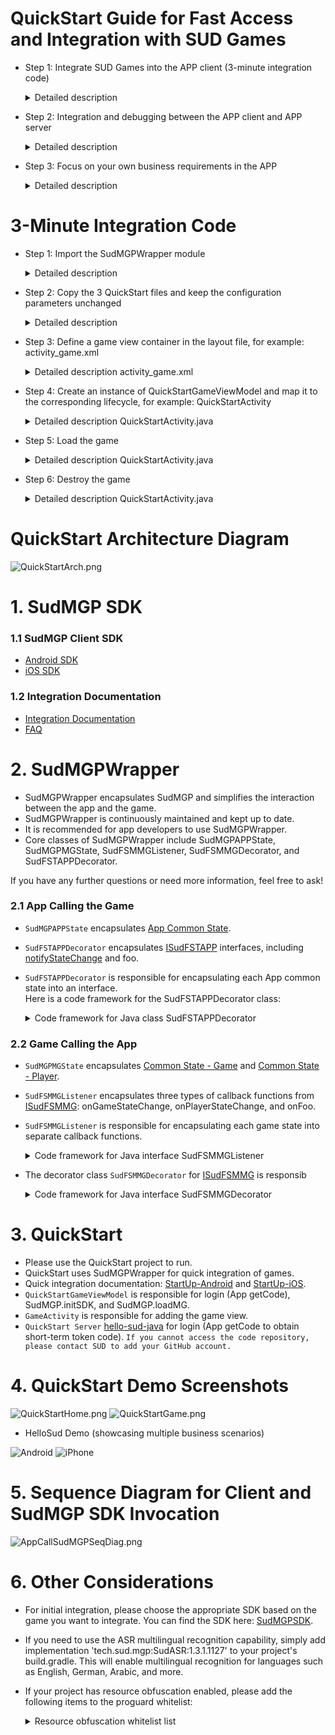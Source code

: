 # QuickStart Guide for Fast Access and Integration with SUD Games 
 
- Step 1: Integrate SUD Games into the APP client (3-minute integration code) 
  <details> 
  <summary>Detailed description</summary> 

      1. Use the appId, appKey, and isTestEnv=true from the QuickStart client. 
      2. Use the iOS bundleId and Android applicationId from your own APP client (as specified in the integration information table). 
      3. Use the short-term token code from the QuickStart backend service (obtained from login/getCode). 
      4. Complete the integration and run the game. 
      *** SUD platform supports binding multiple bundleIds and applicationIds to a single appId. *** 
      *** After filling out the integration information table, SUD will bind the bundleId and applicationId of the APP to the appId of QuickStart, only in the test environment. *** 
  QuickStart backend service [hello-sud-java code repository](https://github.com/SudTechnology/hello-sud-java),  contact SUD to add if unable to access the code repository, provide your GitHub account . 
  </details> 
- Step 2: Integration and debugging between the APP client and APP server 
  <details> 
  <summary>Detailed description</summary> 

      1. Implement 4 HTTP APIs in the APP server (as specified in the integration information table). 
      2. Implement the login/getCode interface in the APP server to obtain the short-term token code. 
      3. Use your own appId, appKey, isTestEnv=true, bundleId(iOS), and applicationId(Android) in the APP client. 
      4. Use the login/getCode interface of your own APP server to obtain the short-term token code. 
      5. Debug 5 HTTP APIs between the APP client and APP server. 
      6. Complete the debugging of the HTTP APIs. 
  </details> 
- Step 3: Focus on your own business requirements in the APP 
  <details> 
  <summary>Detailed description</summary> 

      1. Refer to SudMGP documentation, SudMGPWrapper, QuickStart, and HelloSud demo (demonstrates multiple scenarios, including custom scenarios). 
      2. Focus on APP UI interaction, functionality support, and implementation. 
         For example: 
         - Adjusting the size and position of the game view. 
         - Adjusting the interaction flow between the APP and the game, including hiding UI elements, hiding APP implementation behind buttons, and supporting interception callbacks for click events. 
      3. Focus on the APP's business logic and implementation. 
         For example: 
         - How to pass numerical and key parameters during a game session (settlement). 
  ![Android](doc/hello_sudplus_android.png) 
  ![iPhone](doc/hello_sudplus_iphone.png) 
  </details> 
# 3-Minute Integration Code 
- Step 1: Import the SudMGPWrapper module 
  <details> 
  <summary>Detailed description</summary> 

      1. Use Android Studio's Import Module feature to import SudMGPWrapper. 
      2. Add the SudMGPWrapper dependency in the build.gradle file of the main project.

  ``` java
  build.gradle

  dependencies {
     // Import SudMGPWrapper
     implementation project(':SudMGPWrapper')
  }

  ```

  </details>


- Step 2: Copy the 3 QuickStart files and keep the configuration parameters unchanged 
  <details> 
  <summary>Detailed description</summary> 

      1. Copy the following 3 files: 
         BaseGameViewModel.java 
         QuickStartGameViewModel.java 
         QuickStartUtils.java 
      2. Use the appId and appKey from the QuickStart client (keep the configuration parameters unchanged). 
         In the QuickStartGameViewModel.java file:
         
  ```java
  /** appId obtained from the Sud platform */
  public static String SudMGP_APP_ID = "1461564080052506636";
  /** appKey obtained from the Sud platform */
  public static String SudMGP_APP_KEY = "03pNxK2lEXsKiiwrBQ9GbH541Fk2Sfnc";
  /** true for the test environment when loading the game, false for the production environment */
  public static final boolean GAME_IS_TEST_ENV = true;

  ```
      3. Use the login/getCode interface of the QuickStart backend service in the APP client. 
         *** Use the QuickStart service to quickly load and run the game. *** 
         *** The SUD platform supports binding multiple bundleIds and applicationIds to a single appId. *** 
         *** After filling out the integration information table, SUD will bind the bundleId and applicationId of the APP to the appId of QuickStart, only in the test environment. *** 
  </details>


- Step 3: Define a game view container in the layout file, for example: activity_game.xml 
    <details> 
    <summary>Detailed description activity_game.xml</summary>

    ``` xml
    <!-- Game view container, the android:visibility property should not be set to gone -->
    <FrameLayout
        android:id="@+id/game_container"
        android:layout_width="match_parent"
        android:layout_height="match_parent" />
    ```
    </details>


- Step 4: Create an instance of QuickStartGameViewModel and map it to the corresponding lifecycle, for example: QuickStartActivity 
    <details> 
    <summary>Detailed description QuickStartActivity.java</summary> 

      1. Implement adding and removing the game view. 
      2. Implement the lifecycle (optional). 
      3. Code:
    ``` java
    private final QuickStartGameViewModel gameViewModel = new QuickStartGameViewModel(); // Create the ViewModel
    @Override
    protected void onCreate(@Nullable Bundle savedInstanceState) {
        super.onCreate(savedInstanceState);
        FrameLayout gameContainer = findViewById(R.id.game_container); // Get the game view container
        gameViewModel.gameViewLiveData.observe(this, new Observer<View>() {
            @Override
            public void onChanged(View view) {
                if (view == null) { // Remove the game view when closing the game
                    gameContainer.removeAllViews();
                } else { // Add the game view to the container
                    gameContainer.addView(view, FrameLayout.LayoutParams.MATCH_PARENT, FrameLayout.LayoutParams.MATCH_PARENT);
                }
            }
        });
    }
    @Override
    protected void onResume() {
        super.onResume();
        updateStatusBar();
        // Note: Call the onResume() method here
        gameViewModel.onResume();
    }
    @Override
    protected void onPause() {
        super.onPause();
        // Note: Call the onPause() method here
        gameViewModel.onPause();
    }
    ```
    </details>


- Step 5: Load the game 
    <details> 
    <summary>Detailed description QuickStartActivity.java</summary>

    ``` java
    // Load the game, parameters can be viewed in the comments of the BaseGameViewModel.switchGame() method
    // APP room ID
    String appRoomId = "10000";       
    // SudMGP platform 64-bit game ID
    long mgId = 1461227817776713818L; // This is the mgId for 'Ping Pong Me the Strongest', replace it with a different mgId for a different game
    gameViewModel.switchGame(this, appRoomId, mgId);    
    ```
    </details>


- Step 6: Destroy the game 
    <details> 
    <summary>Detailed description QuickStartActivity.java</summary>

    ``` java
    // Destroy the game before the page is destroyed
    gameViewModel.onDestroy();
    finish(); 
    ```
    </details>

# QuickStart Architecture Diagram
![QuickStartArch.png](doc/QuickStartArch.png)

# 1. SudMGP SDK
### 1.1 SudMGP Client SDK
- [Android SDK](https://github.com/SudTechnology/sud-mgp-android)
- [iOS SDK](https://github.com/SudTechnology/sud-mgp-ios)

### 1.2 Integration Documentation
- [Integration Documentation](https://docs.sud.tech/zh-CN/app/Client/API/)
- [FAQ](https://docs.sud.tech/zh-CN/app/Client/FAQ/)

# 2. SudMGPWrapper
- SudMGPWrapper encapsulates SudMGP and simplifies the interaction between the app and the game.
- SudMGPWrapper is continuously maintained and kept up to date.
- It is recommended for app developers to use SudMGPWrapper.
- Core classes of SudMGPWrapper include SudMGPAPPState, SudMGPMGState, SudFSMMGListener, SudFSMMGDecorator, and SudFSTAPPDecorator.

If you have any further questions or need more information, feel free to ask!

### 2.1 App Calling the Game 

-  `SudMGPAPPState`  encapsulates [App Common State](https://docs.sud.tech/app/Client/APPFST/CommonState.html). 
-  `SudFSTAPPDecorator`  encapsulates [ISudFSTAPP](https://docs.sud.tech/app/Client/API/ISudFSTAPP) interfaces, including [notifyStateChange](https://docs.sud.tech/app/Client/APPFST/CommonState.html) and foo. 
-  `SudFSTAPPDecorator`  is responsible for encapsulating each App common state into an interface.  
Here is a code framework for the  SudFSTAPPDecorator  class:
    <details> 
    <summary>Code framework for Java class SudFSTAPPDecorator</summary>

    ``` java
    public class SudFSTAPPDecorator {
        // iSudFSTAPP = SudMGP.loadMG(QuickStartActivity, userId, roomId, code, gameId, language, sudFSMMGDecorator);
        public void setISudFSTAPP(ISudFSTAPP iSudFSTAPP);
        // 1. Join state
        public void notifyAPPCommonSelfIn(boolean isIn, int seatIndex, boolean isSeatRandom, int teamId);
        ...
        // 16. Set AI players in the game (added on 2022-05-11)
        public void notifyAPPCommonGameAddAIPlayers(List<SudMGPAPPState.AIPlayers> aiPlayers, int isReady);
        public void startMG();
        public void pauseMG();
        public void playMG();
        public void stopMG();
        public void destroyMG();
        public void updateCode(String code, ISudListenerNotifyStateChange listener);
        public void pushAudio(ByteBuffer buffer, int bufferLength);
        ...
    }
    ```
    </details>

### 2.2 Game Calling the App 
-  `SudMGPMGState`  encapsulates [Common State - Game](https://docs.sud.tech/app/Client/MGFSM/CommonStateGame.html) and [Common State - Player](https://docs.sud.tech/app/Client/MGFSM/CommonStatePlayer.html). 
-  `SudFSMMGListener`  encapsulates three types of callback functions from [ISudFSMMG](https://docs.sud.tech/app/Client/API/ISudFSMMG): onGameStateChange, onPlayerStateChange, and onFoo. 
-  `SudFSMMGListener`  is responsible for encapsulating each game state into separate callback functions. 
    <details>
    <summary>Code framework for Java interface SudFSMMGListener</summary>

    ```java
    public interface SudFSMMGListener {
    default void onGameLog(String str) {}
    void onGameStarted();
    void onGameDestroyed();
    void onExpireCode(ISudFSMStateHandle handle, String dataJson);
    void onGetGameViewInfo(ISudFSMStateHandle handle, String dataJson);
    void onGetGameCfg(ISudFSMStateHandle handle, String dataJson);
    // Common State - Game
    // void onGameStateChange(ISudFSMStateHandle handle, String state, String dataJson);
    // Documentation: [Common State - Game](https://docs.sud.tech/app/Client/MGFSM/CommonStateGame.html)
    // 1. Game common public message
    default void onGameMGCommonPublicMessage(ISudFSMStateHandle handle, SudMGPMGState.MGCommonPublicMessage model);
    ...
    // 21. Game notifies the app layer whether adding AI players is successful (added on 2022-05-17)
    default void onGameMGCommonGameAddAIPlayers(ISudFSMStateHandle handle, SudMGPMGState.MGCommonGameAddAIPlayers model);
    // Common State - Player
    // void onPlayerStateChange(ISudFSMStateHandle handle, String userId, String state, String dataJson);
    // Documentation: [Common State - Player](https://docs.sud.tech/app/Client/MGFSM/CommonStatePlayer.html)
    // 1. Player join state
    default void onPlayerMGCommonPlayerIn(ISudFSMStateHandle handle, String userId, SudMGPMGState.MGCommonPlayerIn model);
    ...
    // 11. Game notifies the app layer of the remaining game time (added on 2022-05-23, currently effective for UMO)
    default void onPlayerMGCommonGameCountdownTime(ISudFSMStateHandle handle, String userId, SudMGPMGState.MGCommonGameCountdownTime model);
    // Game-specific state: Draw Guess
    // Documentation: [Draw Guess](https://docs.sud.tech/app/Client/MGFSM/DrawGuess.html)
    // 1. Selecting word state
    default void onPlayerMGDGSelecting(ISudFSMStateHandle handle, String userId, SudMGPMGState.MGDGSelecting model);
    ...
    }
    ```
    </details>
- The decorator class  `SudFSMMGDecorator`  for [ISudFSMMG](https://docs.sud.tech/app/Client/API/ISudFSMMG.html) is responsib
    <details>
    <summary>Code framework for Java interface SudFSMMGDecorator</summary>

    ``` java
    public class SudFSMMGDecorator implements ISudFSMMG {
    // Set the callback
    public void setSudFSMMGListener(SudFSMMGListener listener);
    // Game log
    public void onGameLog(String dataJson);
    // Game loading progress
    public void onGameLoadingProgress(int stage, int retCode, int progress);
    // Game has started, game long connection is complete
    public void onGameStarted();
    // Game destroyed
    public void onGameDestroyed();
    // Code expired, must be implemented; APP integrators must call handle.success to release the asynchronous callback object
    public void onExpireCode(ISudFSMStateHandle handle, String dataJson);
    // Get game view information, must be implemented; APP integrators must call handle.success to release the asynchronous callback object
    // GameViewInfoModel documentation: [link](https://docs.sud.tech/app/Client/API/ISudFSMMG/onGetGameViewInfo.html)
    public void onGetGameViewInfo(ISudFSMStateHandle handle, String dataJson);
    // Get game config, must be implemented; APP integrators must call handle.success to release the asynchronous callback object
    // GameConfigModel documentation: [link](https://docs.sud.tech/app/Client/API/ISudFSMMG/onGetGameCfg.html)
    public void onGetGameCfg(ISudFSMStateHandle handle, String dataJson);
    // Game state change; APP integrators must call handle.success to release the asynchronous callback object
    public void onGameStateChange(ISudFSMStateHandle handle, String state, String dataJson);
    // Player state change, APP integrators must call handle.success to release the asynchronous callback object
    public void onPlayerStateChange(ISudFSMStateHandle handle, String userId, String state, String dataJson);
    // ...
    }
    ```
    </details>

# 3. QuickStart 
- Please use the QuickStart project to run. 
- QuickStart uses SudMGPWrapper for quick integration of games. 
- Quick integration documentation: [StartUp-Android](https://docs.sud.tech/app/Client/StartUp-Android.html) and [StartUp-iOS](https://docs.sud.tech/app/Client/StartUp-iOS.html). 
-  `QuickStartGameViewModel`  is responsible for login (App getCode), SudMGP.initSDK, and SudMGP.loadMG. 
-  `GameActivity`  is responsible for adding the game view. 
-  `QuickStart Server`  [hello-sud-java](https://github.com/SudTechnology/hello-sud-java) for login (App getCode to obtain short-term token code). `If you cannot access the code repository, please contact SUD to add your GitHub account.` 

# 4. QuickStart Demo Screenshots 

![QuickStartHome.png](doc/QuickStartHome.png) 
![QuickStartGame.png](doc/QuickStartGame.png) 

- HelloSud Demo (showcasing multiple business scenarios) 

![Android](doc/hello_sudplus_android.png) 
![iPhone](doc/hello_sudplus_iphone.png) 
 
# 5. Sequence Diagram for Client and SudMGP SDK Invocation 
![AppCallSudMGPSeqDiag.png](doc/AppCallSudMGPSeqDiag.png) 

# 6. Other Considerations 
- For initial integration, please choose the appropriate SDK based on the game you want to integrate. You can find the SDK here: [SudMGPSDK](https://github.com/SudTechnology/sud-mgp-android). 
- If you need to use the ASR multilingual recognition capability, simply add  implementation 'tech.sud.mgp:SudASR:1.3.1.1127'  to your project's build.gradle. This will enable multilingual recognition for languages such as English, German, Arabic, and more. 
- If your project has resource obfuscation enabled, please add the following items to the proguard whitelist:
    <details>
    <summary>Resource obfuscation whitelist list</summary>

    ``` groovy
    "R.drawable.fsm_*",  
    "R.string.fsm_*",  
    "R.layout.fsm_*"',  
    "R.color.fsm_*",  
    "R.id.fsm_*,  
    "R.style.fsm_*",  
    "R.dimen.fsm_*",           
    "R.array.fsm_*",  
    "R.integer.fsm_*"',
    "R.bool.fsm_*",
    "R.mipmap.fsm_*",
    "R.styleable.fsm_*",
    "R.id.*loading*",
    "R.id.container_progress",
    "R.id.reload_btn",
    "R.id.unitySurfaceView",
    "R.string.game_view_content_description"  
    ```
    </details>